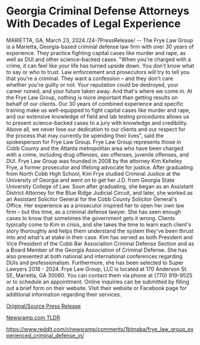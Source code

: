 # Georgia Criminal Defense Attorneys With Decades of Legal Experience

MARIETTA, GA, March 23, 2024 /24-7PressRelease/ -- The Frye Law Group is a Marietta, Georgia-based criminal defense law firm with over 30 years of experience. They practice fighting capital cases like murder and rape, as well as DUI and other science-backed cases.  "When you're charged with a crime, it can feel like your life has turned upside down. You don't know what to say or who to trust. Law enforcement and prosecutors will try to tell you that you're a criminal. They want a confession – and they don't care whether you're guilty or not. Your reputation could be destroyed, your career ruined, and your future taken away. And that's where we come in. At the Frye Law Group, nothing is more important than getting results on behalf of our clients. Our 30 years of combined experience and specific training make us well-equipped to fight capital cases like murder and rape, and our extensive knowledge of field and lab testing procedures allows us to present science-backed cases to a jury with knowledge and credibility. Above all, we never lose our dedication to our clients and our respect for the process that may currently be upending their lives", said the spokesperson for Frye Law Group.  Frye Law Group represents those in Cobb County and the Atlanta metropolitan area who have been charged with a crime, including drug offenses, sex offenses, juvenile offenses, and DUI. Frye Law Group was founded in 2008 by the attorney Kim Keheley Frye, a former prosecutor and lifelong advocate for justice.  After graduating from North Cobb High School, Kim Frye studied Criminal Justice at the University of Georgia and went on to get her J.D. from Georgia State University College of Law.  Soon after graduating, she began as an Assistant District Attorney for the Blue Ridge Judicial Circuit, and later, she worked as an Assistant Solicitor General for the Cobb County Solicitor General's Office. Her experience as a prosecutor inspired her to open her own law firm – but this time, as a criminal defense lawyer.  She has seen enough cases to know that sometimes the government gets it wrong. Clients typically come to Kim in crisis, and she takes the time to learn each client's story thoroughly and helps them understand the system they've been thrust into and what's at stake in their case.  Kim has served as both President and Vice President of the Cobb Bar Association Criminal Defense Section and as a Board Member of the Georgia Association of Criminal Defense. She has also presented at both national and international conferences regarding DUIs and professionalism. Furthermore, she has been selected to Super Lawyers 2018 - 2024.  Frye Law Group, LLC is located at 170 Anderson St. SE, Marietta, GA 30060. You can contact them via phone at (770) 919-9525 or to schedule an appointment. Online inquiries can be submitted by filling out a brief form on their website. Visit their website or Facebook page for additional information regarding their services. 

[Original/Source Press Release](https://www.24-7pressrelease.com/press-release/509464/georgia-criminal-defense-attorneys-with-decades-of-legal-experience)
                    

[Newsramp.com TLDR](None) 

https://www.reddit.com/r/newsramp/comments/1blmaba/frye_law_group_experienced_criminal_defense_in/
